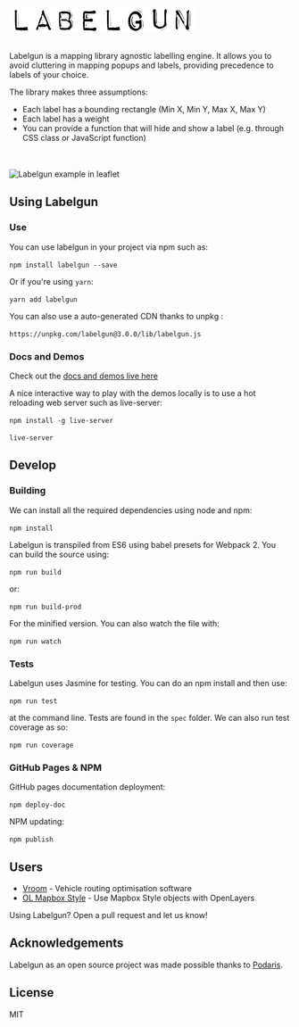 ![labelgun](logo.png)

</br>
Labelgun is a mapping library agnostic labelling engine. It allows you to avoid cluttering in mapping popups and labels, providing precedence to labels of your choice.

The library makes three assumptions:

* Each label has a bounding rectangle (Min X, Min Y, Max X, Max Y)
* Each label has a weight
* You can provide a function that will hide and show a label (e.g. through CSS class or JavaScript function)

<br><br>
![Labelgun example in leaflet](labelgun.gif)

## Using Labelgun

### Use

You can use labelgun in your project via npm such as:

`npm install labelgun --save`

Or if you're using `yarn`:

`yarn add labelgun`

You can also use a auto-generated CDN thanks to unpkg :

`https://unpkg.com/labelgun@3.0.0/lib/labelgun.js`

### Docs and Demos

Check out the [docs and demos live here](http://tech.geovation.uk/labelgun/)

A nice interactive way to play with the demos locally is to use a hot reloading web server such as live-server:

`npm install -g live-server`

`live-server`

## Develop

### Building

We can install all the required dependencies using node and npm:

`npm install`

Labelgun is transpiled from ES6 using babel presets for Webpack 2. You can build the source using:

`npm run build`

or:

`npm run build-prod`

For the minified version. You can also watch the file with:

`npm run watch`


### Tests

Labelgun uses Jasmine for testing. You can do an npm install and then use:

`npm run test`

at the command line. Tests are found in the `spec` folder. We can also run test coverage as so:

`npm run coverage`

### GitHub Pages & NPM

GitHub pages documentation deployment:

`npm deploy-doc`

NPM updating:

`npm publish`

## Users

- [Vroom](http://vroom-project.org/) - Vehicle routing optimisation software
- [OL Mapbox Style](https://github.com/boundlessgeo/ol-mapbox-style) - Use Mapbox Style objects with OpenLayers

Using Labelgun? Open a pull request and let us know!

## Acknowledgements
Labelgun as an open source project was made possible thanks to [Podaris](http://www.podaris.com).

## License
MIT

